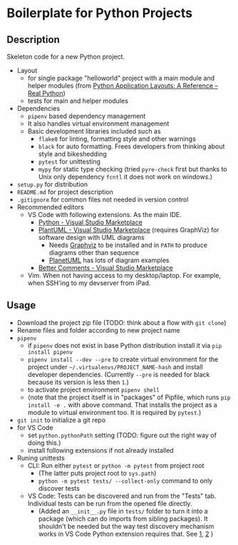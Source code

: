# Boilerplate for Python Projects

## Description

Skeleton code for a new Python project.

- Layout
  - for single package "helloworld" project with a main module and helper modules (from [Python Application Layouts: A Reference – Real Python](https://realpython.com/python-application-layouts/))
  - tests for main and helper modules
- Dependencies
  - `pipenv` based dependency management
  - It also handles virtual environment management
  - Basic development libraries included such as
    - `flake8` for linting, formatting style and other warnings
    - `black` for auto formatting. Frees developers from thinking about style and bikeshedding
    - `pytest` for unittesting
    - `mypy` for static type checking (tried `pyre-check` first but thanks to Unix only dependency `fcntl` it does not work on windows.)
- `setup.py` for distribution
- `README.md` for project description
- `.gitignore` for common files not needed in version control
- Recommended editors
  - VS Code with following extensions. As the main IDE.
    - [Python \- Visual Studio Marketplace](https://marketplace.visualstudio.com/items?itemName=ms-python.python)
    - [PlantUML \- Visual Studio Marketplace](https://marketplace.visualstudio.com/items?itemName=jebbs.plantuml) (requires GraphViz) for software design with UML diagrams
      - Needs [Graphviz](https://graphviz.gitlab.io/) to be installed and in `PATH` to produce diagrams other than sequence
      - [PlanetUML](http://plantuml.com) has lots of diagram examples
    - [Better Comments \- Visual Studio Marketplace](https://marketplace.visualstudio.com/items?itemName=aaron-bond.better-comments)
  - Vim. When not having access to my desktop/laptop. For example, when SSH'ing to my devserver from iPad.

## Usage

- Download the project zip file (TODO: think about a flow with `git clone`)
- Rename files and folder according to new project name
- `pipenv`
  - if `pipenv` does not exist in base Python distribution install it via `pip install pipenv`
  - `pipenv install --dev --pre` to create virtual environment for the project under `~/.virtualenvs/PROJECT_NAME-hash` and install developer dependencies. (Currently `--pre` is needed for black because its version is less then `1`.)
  - to activate project environment `pipenv shell`
  - (note that the project itself is in "packages" of Pipfile, which runs `pip install -e .` with above command. That installs the project as a module to virtual environment too. It is required by `pytest`.)
- `git init` to initialize a git repo
- for VS Code
  - set `python.pythonPath` setting (TODO: figure out the right way of doing this.)
  - install following extensions if not already installed
- Runing unittests
  - CLI: Run either `pytest` or `python -m pytest` from project root
    - (The latter puts project root to `sys.path`)
    - `python -m pytest tests/ --collect-only` command to only discover tests
  - VS Code: Tests can be discovered and run from the "Tests" tab. Individual tests can be run from the opened file directly.
    - (Added an `__init__.py` file in `tests/` folder to turn it into a package (which can do imports from sibling packages). It shouldn't be needed but the way test discovery mechanism works in VS Code Python extension requires that. See [1](https://stackoverflow.com/questions/10253826/path-issue-with-pytest-importerror-no-module-named-yadayadayada), [2](https://github.com/microsoft/vscode-python/issues/6347) )
